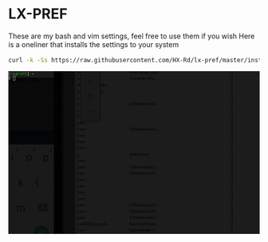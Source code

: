 # LX-PREF
These are my bash and vim settings, feel free to use them if you wish
Here is a oneliner that installs the settings to your system
``` bash
curl -k -Ss https://raw.githubusercontent.com/HX-Rd/lx-pref/master/install.sh >> install.sh ; chmod +x install.sh ; $HOME/install.sh ; source $HOME/.bashrc
```

![](https://github.com/HX-Rd/lx-pref/blob/master/bashnav.gif)
